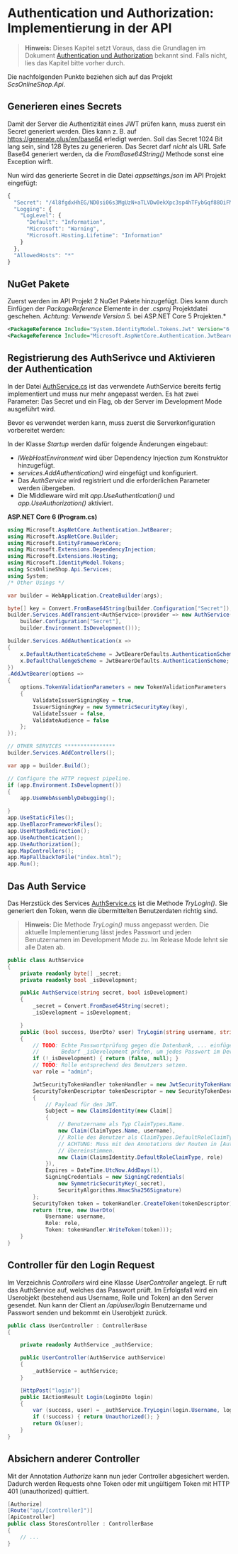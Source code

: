 # Authentication und Authorization: Implementierung in der API

> **Hinweis:** Dieses Kapitel setzt Voraus, dass die Grundlagen im
> Dokument [Authentication und Authorization](../AuthenticationPrinciples) bekannt sind. Falls
> nicht, lies das Kapitel bitte vorher durch.

Die nachfolgenden Punkte beziehen sich auf das Projekt *ScsOnlineShop.Api*.

## Generieren eines Secrets

Damit der Server die Authentizität eines JWT prüfen kann, muss zuerst ein Secret generiert
werden. Dies kann z. B. auf https://generate.plus/en/base64 erledigt werden. Soll das Secret
1024 Bit lang sein, sind 128 Bytes zu generieren. Das Secret darf *nicht* als URL Safe Base64
generiert werden, da die *FromBase64String()* Methode sonst eine Exception wirft.

Nun wird das generierte Secret in die Datei *appsettings.json* im API Projekt eingefügt:

```javascript
{
  "Secret": "/4l8fgdxHhEG/ND0si06s3MgUzN+aTLVDw0ekXpc3sp4hTFybGqf88OiFMgr9dGmLjF75leRPSE0GTITjEa0AI3b6ZD6qTh9oSEJmTezzmEEX+vEQbOV46REK3Ii14yHKAtTXbfdN8jmS3eeO4Fz8bV4pRMMrpbphrIIsQRDkH8=",
  "Logging": {
    "LogLevel": {
      "Default": "Information",
      "Microsoft": "Warning",
      "Microsoft.Hosting.Lifetime": "Information"
    }
  },
  "AllowedHosts": "*"
}
```

## NuGet Pakete

Zuerst werden im API Projekt 2 NuGet Pakete hinzugefügt. Dies kann durch Einfügen der *PackageReference*
Elemente in der *.csproj* Projektdatei geschehen. *Achtung: Verwende Version 5.* bei ASP.NET Core 5 Projekten.*

```xml
<PackageReference Include="System.IdentityModel.Tokens.Jwt" Version="6.*" />
<PackageReference Include="Microsoft.AspNetCore.Authentication.JwtBearer" Version="6.*" />
```

## Registrierung des AuthSerivce und Aktivieren der Authentication

In der Datei [AuthService.cs](ScsOnlineShop/ScsOnlineShop.Api/Services/AuthService.cs)
ist das verwendete AuthService bereits fertig implementiert und muss nur mehr angepasst werden.
Es hat zwei Parameter: Das Secret und ein Flag, ob der Server im Development Mode ausgeführt wird.

Bevor es verwendet werden kann, muss zuerst die Serverkonfiguration vorbereitet werden:

In der Klasse *Startup* werden dafür folgende Änderungen eingebaut:
- *IWebHostEnvironment* wird über Dependency Injection zum Konstruktor hinzugefügt.
- *services.AddAuthentication()* wird eingefügt und konfiguriert.
- Das *AuthService* wird registriert und die erforderlichen Parameter werden übergeben.
- Die Middleware wird mit *app.UseAuthentication()* und *app.UseAuthorization()* aktiviert.


**ASP.NET Core 6 (Program.cs)**
```c#
using Microsoft.AspNetCore.Authentication.JwtBearer;
using Microsoft.AspNetCore.Builder;
using Microsoft.EntityFrameworkCore;
using Microsoft.Extensions.DependencyInjection;
using Microsoft.Extensions.Hosting;
using Microsoft.IdentityModel.Tokens;
using ScsOnlineShop.Api.Services;
using System;
/* Other Usings */

var builder = WebApplication.CreateBuilder(args);

byte[] key = Convert.FromBase64String(builder.Configuration["Secret"]);
builder.Services.AddTransient<AuthService>(provider => new AuthService(
    builder.Configuration["Secret"],
    builder.Environment.IsDevelopment()));

builder.Services.AddAuthentication(x =>
{
    x.DefaultAuthenticateScheme = JwtBearerDefaults.AuthenticationScheme;
    x.DefaultChallengeScheme = JwtBearerDefaults.AuthenticationScheme;
})
.AddJwtBearer(options =>
{
    options.TokenValidationParameters = new TokenValidationParameters
    {
        ValidateIssuerSigningKey = true,
        IssuerSigningKey = new SymmetricSecurityKey(key),
        ValidateIssuer = false,
        ValidateAudience = false
    };
});

// OTHER SERVICES ****************
builder.Services.AddControllers();

var app = builder.Build();

// Configure the HTTP request pipeline.
if (app.Environment.IsDevelopment())
{
    app.UseWebAssemblyDebugging();

}
app.UseStaticFiles();
app.UseBlazorFrameworkFiles();
app.UseHttpsRedirection();
app.UseAuthentication();
app.UseAuthorization();
app.MapControllers();
app.MapFallbackToFile("index.html");
app.Run();

```

## Das Auth Service

Das Herzstück des Services [AuthService.cs](ScsOnlineShop/ScsOnlineShop.Api/Services/AuthService.cs)
ist die Methode *TryLogin()*. Sie generiert den Token, wenn die übermittelten Benutzerdaten
richtig sind.

> **Hinweis:** Die Methode *TryLogin()* muss angepasst werden. Die aktuelle Implementierung
> lässt jedes Passwort und jeden Benutzernamen im Development Mode zu. Im Release Mode lehnt
> sie alle Daten ab.

```c#
public class AuthService
{
    private readonly byte[] _secret;
    private readonly bool _isDevelopment;

    public AuthService(string secret, bool isDevelopment)
    {
        _secret = Convert.FromBase64String(secret);
        _isDevelopment = isDevelopment;

    }
    public (bool success, UserDto? user) TryLogin(string username, string password)
    {
        // TODO: Echte Passwortprüfung gegen die Datenbank, ... einfügen und je nach
        //       Bedarf _isDevelopment prüfen, um jedes Passwort im Development Mode zu erlauben.
        if (!_isDevelopment) { return (false, null); }
        // TODO: Rolle entsprechend des Benutzers setzen.
        var role = "admin";

        JwtSecurityTokenHandler tokenHandler = new JwtSecurityTokenHandler();
        SecurityTokenDescriptor tokenDescriptor = new SecurityTokenDescriptor
        {
            // Payload für den JWT.
            Subject = new ClaimsIdentity(new Claim[]
            {
                // Benutzername als Typ ClaimTypes.Name.
                new Claim(ClaimTypes.Name, username),
                // Rolle des Benutzer als ClaimTypes.DefaultRoleClaimType setzen.
                // ACHTUNG: Muss mit den Annotations der Routen in [Authorize(Roles = "xxx")]
                // übereinstimmen.
                new Claim(ClaimsIdentity.DefaultRoleClaimType, role)
            }),
            Expires = DateTime.UtcNow.AddDays(1),
            SigningCredentials = new SigningCredentials(
                new SymmetricSecurityKey(_secret),
                SecurityAlgorithms.HmacSha256Signature)
        };
        SecurityToken token = tokenHandler.CreateToken(tokenDescriptor);
        return (true, new UserDto(
            Username: username, 
            Role: role, 
            Token: tokenHandler.WriteToken(token)));
    }
}

```

## Controller für den Login Request

Im Verzeichnis *Controllers* wird eine Klasse *UserController* angelegt. Er ruft das AuthService
auf, welches das Passwort prüft. Im Erfolgsfall wird ein Userobjekt (bestehend aus Username,
Rolle und Token) an den Server gesendet. Nun kann der Client an */api/user/login* Benutzername
und Passwort senden und bekommt ein Userobjekt zurück.

```c#
public class UserController : ControllerBase
{

    private readonly AuthService _authService;

    public UserController(AuthService authService)
    {
        _authService = authService;
    }

    [HttpPost("login")]
    public IActionResult Login(LoginDto login)
    {
        var (success, user) = _authService.TryLogin(login.Username, login.Password);
        if (!success) { return Unauthorized(); }
        return Ok(user);
    }
}
```

## Absichern anderer Controller

Mit der Annotation *Authorize* kann nun jeder Controller abgesichert werden. Dadurch werden
Requests ohne Token oder mit ungültigem Token mit HTTP 401 (unauthorized) quittiert.

```c#
[Authorize]
[Route("api/[controller]")]
[ApiController]
public class StoresController : ControllerBase
{
    // ...
}
```